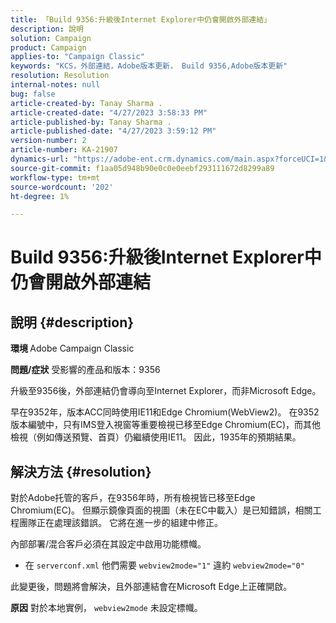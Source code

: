 ```yaml
---
title: 「Build 9356:升級後Internet Explorer中仍會開啟外部連結」
description: 說明
solution: Campaign
product: Campaign
applies-to: "Campaign Classic"
keywords: "KCS，外部連結，Adobe版本更新， Build 9356,Adobe版本更新"
resolution: Resolution
internal-notes: null
bug: false
article-created-by: Tanay Sharma .
article-created-date: "4/27/2023 3:58:33 PM"
article-published-by: Tanay Sharma .
article-published-date: "4/27/2023 3:59:12 PM"
version-number: 2
article-number: KA-21907
dynamics-url: "https://adobe-ent.crm.dynamics.com/main.aspx?forceUCI=1&pagetype=entityrecord&etn=knowledgearticle&id=d3937e56-14e5-ed11-a7c7-6045bd0061cb"
source-git-commit: f1aa05d948b90e0c0e0eebf293111672d8299a89
workflow-type: tm+mt
source-wordcount: '202'
ht-degree: 1%

---
```


# Build 9356:升級後Internet Explorer中仍會開啟外部連結

## 說明 {#description}

<b>環境 </b>
Adobe Campaign Classic

<b>問題/症狀</b>
受影響的產品和版本：9356

升級至9356後，外部連結仍會導向至Internet Explorer，而非Microsoft Edge。

早在9352年，版本ACC同時使用IE11和Edge Chromium(WebView2)。 在9352版本編號中，只有IMS登入視窗等重要檢視已移至Edge Chromium(EC)，而其他檢視（例如傳送預覽、首頁）仍繼續使用IE11。 因此，1935年的預期結果。




## 解決方法 {#resolution}


對於Adobe托管的客戶，在9356年時，所有檢視皆已移至Edge Chromium(EC)。 但顯示鏡像頁面的視圖（未在EC中載入）是已知錯誤，相關工程團隊正在處理該錯誤。 它將在進一步的組建中修正。

內部部署/混合客戶必須在其設定中啟用功能標幟。

- 在 `serverconf.xml` 他們需要 `webview2mode="1"` 違約 `webview2mode="0"`


此變更後，問題將會解決，且外部連結會在Microsoft Edge上正確開啟。

<b>原因</b>
對於本地實例， `webview2mode` 未設定標幟。


